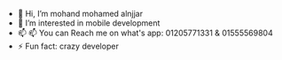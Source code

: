 - 👋 Hi, I’m mohand mohamed alnjjar
- 👀 I’m interested in mobile development
- 📫 📫 You can Reach me on what's app: 01205771331 & 01555569804
- ⚡ Fun fact: crazy developer


<!---
mohandalnjjar/mohandalnjjar is a ✨ special ✨ repository because its `README.md` (this file) appears on your GitHub profile.
You can click the Preview link to take a look at your changes.
--->
